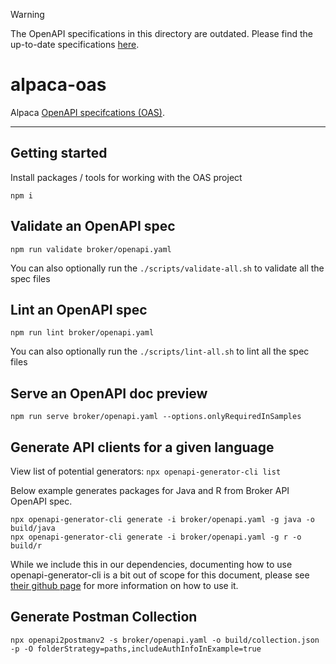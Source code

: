 > [!WARNING]
> The OpenAPI specifications in this directory are outdated. Please find the up-to-date specifications [here](https://docs.alpaca.markets/openapi).

# alpaca-oas

Alpaca [OpenAPI specifcations (OAS)](https://swagger.io/docs/specification/about/).

---
## Getting started

Install packages / tools for working with the OAS project

```
npm i
```

## Validate an OpenAPI spec

`npm run validate broker/openapi.yaml`

You can also optionally run the `./scripts/validate-all.sh` to validate all the spec files

## Lint an OpenAPI spec

`npm run lint broker/openapi.yaml`

You can also optionally run the `./scripts/lint-all.sh` to lint all the spec files

## Serve an OpenAPI doc preview

`npm run serve broker/openapi.yaml --options.onlyRequiredInSamples`

## Generate API clients for a given language

View list of potential generators: `npx openapi-generator-cli list`

Below example generates packages for Java and R from Broker API OpenAPI spec.

```
npx openapi-generator-cli generate -i broker/openapi.yaml -g java -o build/java
npx openapi-generator-cli generate -i broker/openapi.yaml -g r -o build/r
```

While we include this in our dependencies, documenting how to use openapi-generator-cli is a bit out of scope for this document,
please see [their github page](https://github.com/OpenAPITools/openapi-generator-cli) for more information on how to use it.


## Generate Postman Collection

`npx openapi2postmanv2 -s broker/openapi.yaml -o build/collection.json -p -O folderStrategy=paths,includeAuthInfoInExample=true`
